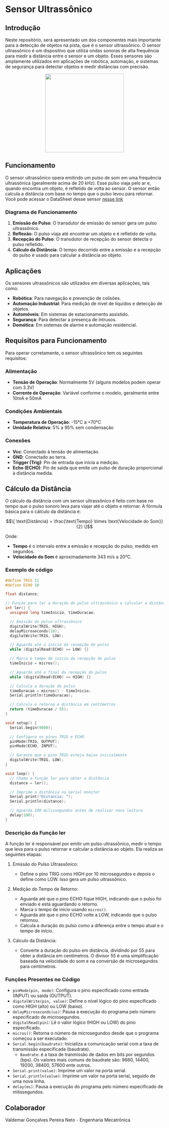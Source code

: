 # Sensor Ultrassônico

## Introdução

Neste repositório, será apresentado um dos componentes mais importante para a detecção de objetos na pista, que é o sensor ultrassônico. O sensor ultrassônico é um dispositivo que utiliza ondas sonoras de alta frequência para medir a distância entre o sensor e um objeto. Esses sensores são amplamente utilizados em aplicações de robótica, automação, e sistemas de segurança para detectar objetos e medir distâncias com precisão.


<div align = "center">
  <img src="https://github.com/Valdemar-Neto/Valdemar-Neto/assets/108936921/1c9cdde5-b8c6-43ef-a60a-858578ba3139" width = 250px height= 250px>  
</div>

## Funcionamento

O sensor ultrassônico opera emitindo um pulso de som em uma frequência ultrassônica (geralmente acima de 20 kHz). Esse pulso viaja pelo ar e, quando encontra um objeto, é refletido de volta ao sensor. O sensor então calcula a distância com base no tempo que o pulso levou para retornar. Você pode acessar o DataSheet desse sensor [nesse link](https://octopart.com/datasheet/hc-sr04-osepp-64751802?msclkid=f3a9b27dfed313fb6b86d40d472b6797&utm_source=bing&utm_medium=cpc&utm_campaign=b_cpc_latam-br_search_dsa_english_en_usd_all-categories&utm_term=semiconductors&utm_content=Discrete%20Semiconductors%20DSA)

### Diagrama de Funcionamento

1. **Emissão do Pulso**: O transdutor de emissão do sensor gera um pulso ultrassônico.
2. **Reflexão**: O pulso viaja até encontrar um objeto e é refletido de volta.
3. **Recepção do Pulso**: O transdutor de recepção do sensor detecta o pulso refletido.
4. **Cálculo da Distância**: O tempo decorrido entre a emissão e a recepção do pulso é usado para calcular a distância ao objeto.

## Aplicações

Os sensores ultrassônicos são utilizados em diversas aplicações, tais como:

- **Robótica**: Para navegação e prevenção de colisões.
- **Automação Industrial**: Para medição de nível de líquidos e detecção de objetos.
- **Automóveis**: Em sistemas de estacionamento assistido.
- **Segurança**: Para detectar a presença de intrusos.
- **Domótica**: Em sistemas de alarme e automação residencial.

## Requisitos para Funcionamento

Para operar corretamente, o sensor ultrassônico tem os seguintes requisitos:

### Alimentação

- **Tensão de Operação**: Normalmente 5V (alguns modelos podem operar com 3.3V)
- **Corrente de Operação**: Variável conforme o modelo, geralmente entre 10mA e 50mA

### Condições Ambientais

- **Temperatura de Operação**: -15°C a +70°C
- **Umidade Relativa**: 5% a 95% sem condensação

### Conexões

- **Vcc**: Conectado à tensão de alimentação.
- **GND**: Conectado ao terra.
- **Trigger (Trig)**: Pin de entrada que inicia a medição.
- **Echo (ECHO)**: Pin de saída que emite um pulso de duração proporcional à distância medida.

## Cálculo da Distância

O cálculo da distância com um sensor ultrassônico é feito com base no tempo que o pulso sonoro leva para viajar até o objeto e retornar. A fórmula básica para o cálculo da distância é:

$$\[ \text{Distância} = \frac{\text{Tempo} \times \text{Velocidade do Som}}{2} \]$$

Onde:
- **Tempo** é o intervalo entre a emissão e recepção do pulso, medido em segundos.
- **Velocidade do Som** é aproximadamente 343 m/s a 20°C.



### Exemplo de código 
```cpp
#define TRIG 11
#define ECHO 10

float distance;

// Função para ler a duração do pulso ultrassônico e calcular a distância
int ler() {
  unsigned long timeInicio, timeDuracao;

  // Emissão do pulso ultrassônico
  digitalWrite(TRIG, HIGH);
  delayMicroseconds(10);
  digitalWrite(TRIG, LOW);

  // Aguarda até o início da recepção do pulso
  while (digitalRead(ECHO) == LOW) {}

  // Marca o tempo de início da recepção do pulso
  timeInicio = micros();

  // Aguarda até o final da recepção do pulso
  while (digitalRead(ECHO) == HIGH) {}

  // Calcula a duração do pulso
  timeDuracao = micros() - timeInicio;
  Serial.println(timeDuracao);

  // Calcula e retorna a distância em centímetros
  return (timeDuracao / 55);
}

void setup() {
  Serial.begin(9600);

  // Configura os pinos TRIG e ECHO
  pinMode(TRIG, OUTPUT);
  pinMode(ECHO, INPUT);

  // Garante que o pino TRIG esteja baixo inicialmente
  digitalWrite(TRIG, LOW);
}

void loop() {
  // Chama a função ler para obter a distância
  distance = ler();

  // Imprime a distância no serial monitor
  Serial.print("Distancia: ");
  Serial.println(distance);

  // Aguarda 100 milissegundos antes de realizar nova leitura
  delay(100);
}
```
### Descrição da Função ler
A função ler é responsável por emitir um pulso ultrassônico, medir o tempo que leva para o pulso retornar e calcular a distância ao objeto. Ela realiza as seguintes etapas:

1.  Emissão do Pulso Ultrassônico:
    - Define o pino TRIG como HIGH por 10 microsegundos e depois o define como LOW. Isso gera um pulso ultrassônico.
2. Medição do Tempo de Retorno:

   - Aguarda até que o pino ECHO fique HIGH, indicando que o pulso foi enviado e está aguardando o retorno.
   - Marca o tempo de início usando ```micros()```.
   - Aguarda até que o pino ECHO volte a LOW, indicando que o pulso retornou.
   - Calcula a duração do pulso como a diferença entre o tempo atual e o tempo de início.

3. Cálculo da Distância:

   - Converte a duração do pulso em distância, dividindo por 55 para obter a distância em centímetros. O divisor 55 é uma simplificação baseada na velocidade do som e na conversão de microsegundos para centímetros.

### Funções Presentes no Código

- ```pinMode(pin, mode)```: Configura o pino especificado como entrada (INPUT) ou saída (OUTPUT).
- ```digitalWrite(pin, value)```: Define o nível lógico do pino especificado como HIGH (alto) ou LOW (baixo).
- ```delayMicroseconds(us)```: Pausa a execução do programa pelo número especificado de microsegundos.
- ```digitalRead(pin)```: Lê o valor lógico (HIGH ou LOW) do pino especificado.
- ```micros()```: Retorna o número de microsegundos desde que o programa começou a ser executado.
- ```Serial.begin(baudrate)```: Inicializa a comunicação serial com a taxa de transmissão especificada (baudrate).
  -  `Baudrate`: é a taxa de tranmissão de dados em bits por segundos (bps). Os valores mais comuns de baudrate são: 9660, 14400, 19200, 38400, 57600 ente outros.
- ```Serial.print(value)```: Imprime um valor na porta serial.
- ```Serial.println(value)```: Imprime um valor na porta serial, seguido de uma nova linha.
- ```delay(ms)```: Pausa a execução do programa pelo número especificado de milissegundos.

## Colaborador
Valdemar Gonçalves Pereira Neto - Engenharia Mecatrônica



